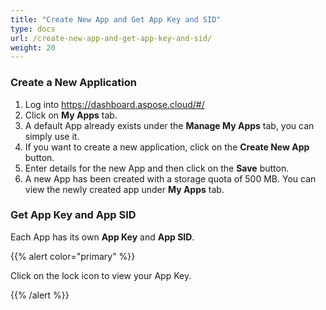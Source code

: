 ```yaml
---
title: "Create New App and Get App Key and SID"
type: docs
url: /create-new-app-and-get-app-key-and-sid/
weight: 20
---
```


### **Create a New Application**
1. Log into <https://dashboard.aspose.cloud/#/>
1. Click on **My Apps** tab.
1. A default App already exists under the **Manage My Apps** tab, you can simply use it.
1. If you want to create a new application, click on the **Create New App** button.
1. Enter details for the new App and then click on the **Save** button.
1. A new App has been created with a storage quota of 500 MB. You can view the newly created app under **My Apps** tab.
### **Get App Key and App SID**
Each App has its own **App Key** and **App SID**.

{{% alert color="primary" %}} 

Click on the lock icon to view your App Key.

{{% /alert %}}
